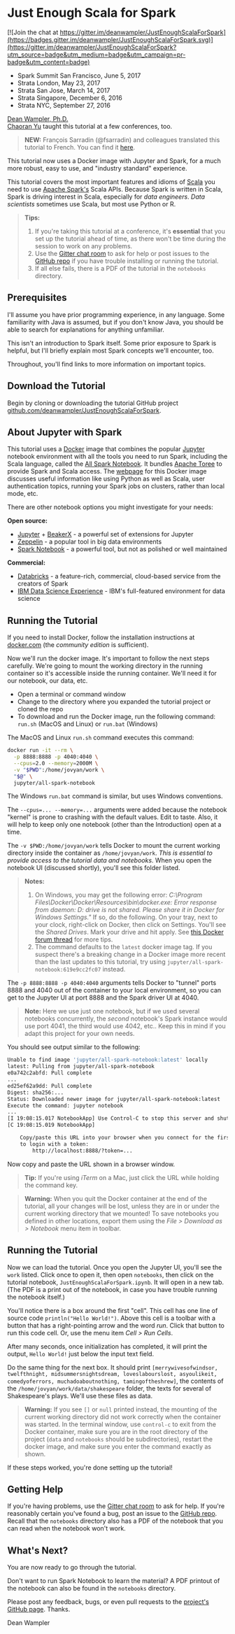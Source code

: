 # Just Enough Scala for Spark

[![Join the chat at https://gitter.im/deanwampler/JustEnoughScalaForSpark](https://badges.gitter.im/deanwampler/JustEnoughScalaForSpark.svg)](https://gitter.im/deanwampler/JustEnoughScalaForSpark?utm_source=badge&utm_medium=badge&utm_campaign=pr-badge&utm_content=badge)

* Spark Summit San Francisco, June 5, 2017
* Strata London, May 23, 2017
* Strata San Jose, March 14, 2017
* Strata Singapore, December 6, 2016
* Strata NYC, September 27, 2016

[Dean Wampler, Ph.D.](mailto:deanwampler@gmail.com)<br/>
[Chaoran Yu](https://github.com/yuchaoran2011) taught this tutorial at a few conferences, too.


> **NEW:** François Sarradin (@fsarradin) and colleagues translated this tutorial to French. You can find it [here](https://github.com/univalence/CeQuilFautDeScalaPourSpark).

This tutorial now uses a Docker image with Jupyter and Spark, for a much more robust, easy to use, and "industry standard" experience.

This tutorial covers the most important features and idioms of [Scala](http://scala-lang.org/) you need to use [Apache Spark's](http://spark.apache.org/) Scala APIs. Because Spark is written in Scala, Spark is driving interest in Scala, especially for _data engineers_. _Data scientists_ sometimes use Scala, but most use Python or R.

> **Tips:**
> 1. If you're taking this tutorial at a conference, it's **essential** that you set up the tutorial ahead of time, as there won't be time during the session to work on any problems.
> 2. Use the [Gitter chat room](https://gitter.im/deanwampler/JustEnoughScalaForSpark) to ask for help or post issues to the [GitHub repo](https://github.com/deanwampler/JustEnoughScalaForSpark/issues) if you have trouble installing or running the tutorial.
> 3. If all else fails, there is a PDF of the tutorial in the `notebooks` directory.

## Prerequisites

I'll assume you have prior programming experience, in any language. Some familiarity with Java is assumed, but if you don't know Java, you should be able to search for explanations for anything unfamiliar.

This isn't an introduction to Spark itself. Some prior exposure to Spark is helpful, but I'll briefly explain most Spark concepts we'll encounter, too.

Throughout, you'll find links to more information on important topics.

## Download the Tutorial

Begin by cloning or downloading the tutorial GitHub project [github.com/deanwampler/JustEnoughScalaForSpark](https://github.com/deanwampler/JustEnoughScalaForSpark).

## About Jupyter with Spark

This tutorial uses a [Docker](https://docker.com) image that combines the popular [Jupyter](http://jupyter.org/) notebook environment with all the tools you need to run Spark, including the Scala language, called the [All Spark Notebook](https://hub.docker.com/r/jupyter/all-spark-notebook/). It bundles [Apache Toree](https://toree.apache.org/) to provide Spark and Scala access. The [webpage](https://hub.docker.com/r/jupyter/all-spark-notebook/) for this Docker image discusses useful information like using Python as well as Scala, user authentication topics, running your Spark jobs on clusters, rather than local mode, etc.

There are other notebook options you might investigate for your needs:

**Open source:**

* [Jupyter](https://ipython.org/) + [BeakerX](http://beakerx.com/) - a powerful set of extensions for Jupyter
* [Zeppelin](http://zeppelin-project.org/) - a popular tool in big data environments
* [Spark Notebook](http://spark-notebook.io) - a powerful tool, but not as polished or well maintained

**Commercial:**

* [Databricks](https://databricks.com/) - a feature-rich, commercial, cloud-based service from the creators of Spark
* [IBM Data Science Experience](http://datascience.ibm.com/) - IBM's full-featured environment for data science

## Running the Tutorial

If you need to install Docker, follow the installation instructions at [docker.com](https://www.docker.com/products/overview) (the _community edition_ is sufficient).

Now we'll run the docker image. It's important to follow the next steps carefully. We're going to mount the working directory in the running container so it's accessible inside the running container. We'll need it for our notebook, our data, etc.

* Open a terminal or command window
* Change to the directory where you expanded the tutorial project or cloned the repo
* To download and run the Docker image, run the following command: `run.sh` (MacOS and Linux) or `run.bat` (Windows)

The MacOS and Linux `run.sh` command executes this command:

```bash
docker run -it --rm \
  -p 8888:8888 -p 4040:4040 \
  --cpus=2.0 --memory=2000M \
  -v "$PWD":/home/jovyan/work \
  "$@" \
  jupyter/all-spark-notebook
```

The Windows `run.bat` command is similar, but uses Windows conventions.

The `--cpus=... --memory=...` arguments were added because the notebook "kernel" is prone to crashing with the default values. Edit to taste. Also, it will help to keep only one notebook (other than the Introduction) open at a time.

The `-v $PWD:/home/jovyan/work` tells Docker to mount the current working directory inside the container as `/home/jovyan/work`. _This is essential to provide access to the tutorial data and notebooks_. When you open the notebook UI (discussed shortly), you'll see this folder listed.

> **Notes:**
>
> 1. On Windows, you may get the following error: _C:\Program Files\Docker\Docker\Resources\bin\docker.exe: Error response from daemon: D: drive is not shared. Please share it in Docker for Windows Settings."_ If so, do the following. On your tray, next to your clock, right-click on Docker, then click on Settings. You'll see the _Shared Drives_. Mark your drive and hit apply. See [this Docker forum thread](https://forums.docker.com/t/cannot-share-drive-in-windows-10/28798/5) for more tips.
> 2. The command defaults to the `latest` docker image tag. If you suspect there's a breaking change in a Docker image more recent than the last updates to this tutorial, try using `jupyter/all-spark-notebook:619e9cc2fc07` instead.

The `-p 8888:8888 -p 4040:4040` arguments tells Docker to "tunnel" ports 8888 and 4040 out of the container to your local environment, so you can get to the Jupyter UI at port 8888 and the Spark driver UI at 4040.

> **Note:** Here we use just one notebook, but if we used several notebooks concurrently, the _second_ notebook's Spark instance would use port 4041, the third would use 4042, etc.. Keep this in mind if you adapt this project for your own needs.

You should see output similar to the following:

```bash
Unable to find image 'jupyter/all-spark-notebook:latest' locally
latest: Pulling from jupyter/all-spark-notebook
e0a742c2abfd: Pull complete
...
ed25ef62a9dd: Pull complete
Digest: sha256:...
Status: Downloaded newer image for jupyter/all-spark-notebook:latest
Execute the command: jupyter notebook
...
[I 19:08:15.017 NotebookApp] Use Control-C to stop this server and shut down all kernels (twice to skip confirmation).
[C 19:08:15.019 NotebookApp]

    Copy/paste this URL into your browser when you connect for the first time,
    to login with a token:
        http://localhost:8888/?token=...
```

Now copy and paste the URL shown in a browser window.

> **Tip:** If you're using _iTerm_ on a Mac, just click the URL while holding the command key.

> **Warning:** When you quit the Docker container at the end of the tutorial, all your changes will be lost, unless they are in or under the current working directory that we mounted! To save notebooks you defined in other locations, export them using the _File > Download as > Notebook_ menu item in toolbar.

## Running the Tutorial

Now we can load the tutorial. Once you open the Jupyter UI, you'll see the `work` listed. Click once to open it, then open `notebooks`, then click on the tutorial notebook, `JustEnoughScalaForSpark.ipynb`. It will open in a new tab. (The PDF is a print out of the notebook, in case you have trouble running the notebook itself.)

You'll notice there is a box around the first "cell". This cell has one line of source code `println("Hello World!")`. Above this cell is a toolbar with a button that has a right-pointing arrow and the word _run_. Click that button to run this code cell. Or, use the menu item _Cell > Run Cells_.

After many seconds, once initialization has completed, it will print the output, `Hello World!` just below the input text field.

Do the same thing for the next box. It should print `[merrywivesofwindsor, twelfthnight, midsummersnightsdream, loveslabourslost, asyoulikeit, comedyoferrors, muchadoaboutnothing, tamingoftheshrew]`, the contents of the `/home/jovyan/work/data/shakespeare` folder, the texts for several of Shakespeare's plays. We'll use these files as data.

> **Warning:** If you see `[]` or `null` printed instead, the mounting of the current working directory did not work correctly when the container was started. In the terminal window, use `control-c` to exit from the Docker container, make sure you are in the root directory of the project (`data` and `notebooks` should be subdirectories), restart the docker image, and make sure you enter the command exactly as shown.

If these steps worked, you're done setting up the tutorial!

<a name="getting-help"></a>
## Getting Help

If you're having problems, use the [Gitter chat room](https://gitter.im/deanwampler/JustEnoughScalaForSpark) to ask for help. If you're reasonably certain you've found a bug, post an issue to the [GitHub repo](https://github.com/deanwampler/JustEnoughScalaForSpark/issues). Recall that the `notebooks` directory also has a PDF of the notebook that you can read when the notebook won't work.

## What's Next?

You are now ready to go through the tutorial.

Don't want to run Spark Notebook to learn the material? A PDF printout of the notebook can also be found in the `notebooks` directory.

Please post any feedback, bugs, or even pull requests to the [project's GitHub page](https://github.com/deanwampler/JustEnoughScalaForSpark). Thanks.

Dean Wampler
